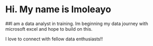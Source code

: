 # Hi. My name is Imoleayo
##I am a data analyst in training. Im beginning my data journey with microsoft excel and hope to build on this.

I love to connect with fellow data enthusiasts!! 
